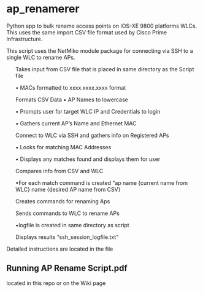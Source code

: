 <body>
<h1>ap_renamerer</h1>
<p>Python app to bulk rename access points on IOS-XE 9800 platforms WLCs. This uses the same import CSV file format 
used by Cisco Prime Infrastructure.</p> 
<p>This script uses the NetMiko module package for connecting via SSH to a single WLC to rename APs.</p> 

<p><ul>Takes input from CSV file that
is placed in same directory as
the Script file</ul>
<ul>• MACs formatted to xxxx.xxxx.xxxx format</ul>
<ul>Formats CSV Data • AP Names to lowercase</ul>
<ul>• Prompts user for target WLC IP and Credentials to login</ul>
<ul>• Gathers current AP’s Name and Ethernet MAC</ul>
<ul>Connect to WLC via SSH and
gathers info on Registered APs</ul>
<ul>• Looks for matching MAC Addresses</ul>
<ul>• Displays any matches found and displays them for user</ul>
<ul>Compares info from CSV
and WLC</ul>
<ul>•For each match command is created “ap name {current name
from WLC} name {desired AP name from CSV}</ul>
<ul>Creates commands for
renaming Aps</ul>
<ul>Sends commands to WLC to
rename APs</ul>
<ul>•logfile is created in same directory as script</ul>
<ul>Displays results “ssh_session_logfile.txt”</ul>
</p>

<p>Detailed instructions are located in the file 
<h2>Running AP Rename Script.pdf</h2> located in this repo or on the Wiki page</p>



</body